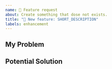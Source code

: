 ```yaml
---
name: 🎁 Feature request
about: Create something that dose not exists.
title: "🎁 New feature: SHORT_DESCRIPTION"
labels: enhancement
---
```


## My Problem
<!-- Explain what problem are you facing. -->

## Potential Solution
<!-- Explain who would you like the problem to be solved. -->
